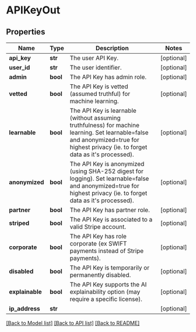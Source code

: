 # APIKeyOut

## Properties
Name | Type | Description | Notes
------------ | ------------- | ------------- | -------------
**api_key** | **str** | The user API Key. | [optional] 
**user_id** | **str** | The user identifier. | [optional] 
**admin** | **bool** | The API Key has admin role. | [optional] 
**vetted** | **bool** | The API Key is vetted (assumed truthful) for machine learning. | [optional] 
**learnable** | **bool** | The API Key is learnable (without assuming truthfulness) for machine learning. Set learnable&#x3D;false and anonymized&#x3D;true for highest privacy (ie. to forget data as it&#39;s processed). | [optional] 
**anonymized** | **bool** | The API Key is anonymized (using SHA-252 digest for logging). Set learnable&#x3D;false and anonymized&#x3D;true for highest privacy (ie. to forget data as it&#39;s processed). | [optional] 
**partner** | **bool** | The API Key has partner role. | [optional] 
**striped** | **bool** | The API Key is associated to a valid Stripe account. | [optional] 
**corporate** | **bool** | The API Key has role corporate (ex SWIFT payments instead of Stripe payments). | [optional] 
**disabled** | **bool** | The API Key is temporarily or permanently disabled. | [optional] 
**explainable** | **bool** | The API Key supports the AI explainability option (may require a specific license). | [optional] 
**ip_address** | **str** |  | [optional] 

[[Back to Model list]](../README.md#documentation-for-models) [[Back to API list]](../README.md#documentation-for-api-endpoints) [[Back to README]](../README.md)


